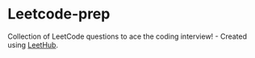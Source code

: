 # Leetcode-prep
Collection of LeetCode questions to ace the coding interview! - Created using [LeetHub](https://github.com/QasimWani/LeetHub).
